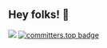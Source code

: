 ## Hey folks! 👋

![](https://komarev.com/ghpvc/?username=dynamotn&color=blue&style=flat&abbreviated=true)
[![committers.top badge](https://user-badge.committers.top/vietnam_public/dynamotn.svg)](https://user-badge.committers.top/vietnam_public/dynamotn)
